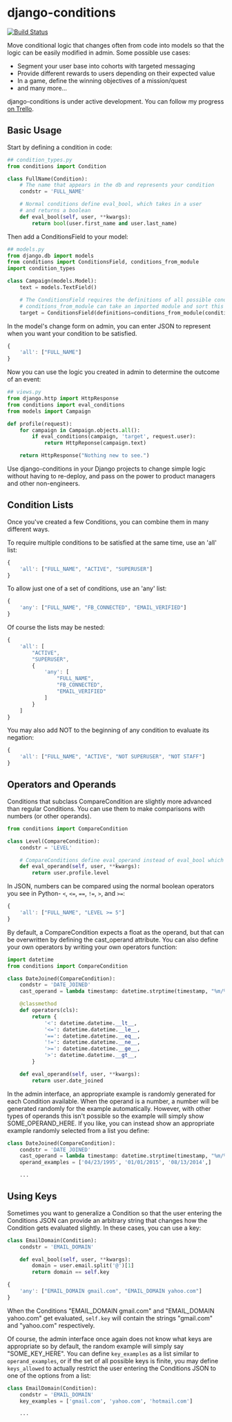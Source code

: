 # django-conditions

[![Build Status](https://travis-ci.org/RevolutionTech/django-conditions.svg?branch=master)](https://travis-ci.org/RevolutionTech/django-conditions)

Move conditional logic that changes often from code into models so that the logic can be easily modified in admin. Some possible use cases:
- Segment your user base into cohorts with targeted messaging
- Provide different rewards to users depending on their expected value
- In a game, define the winning objectives of a mission/quest
- and many more...

django-conditions is under active development. You can follow my progress [on Trello](https://trello.com/b/XQnzHWYZ).

## Basic Usage

Start by defining a condition in code:

```python
## condition_types.py
from conditions import Condition

class FullName(Condition):
    # The name that appears in the db and represents your condition
    condstr = 'FULL_NAME'

    # Normal conditions define eval_bool, which takes in a user
    # and returns a boolean
    def eval_bool(self, user, **kwargs):
        return bool(user.first_name and user.last_name)
```

Then add a ConditionsField to your model:

```python
## models.py
from django.db import models
from conditions import ConditionsField, conditions_from_module
import condition_types

class Campaign(models.Model):
    text = models.TextField()

    # The ConditionsField requires the definitions of all possible conditions
    # conditions_from_module can take an imported module and sort this out for you
    target = ConditionsField(definitions=conditions_from_module(condition_types))
```

In the model's change form on admin, you can enter JSON to represent when you want your condition to be satisfied.

```javascript
{
    'all': ["FULL_NAME"]
}
```

Now you can use the logic you created in admin to determine the outcome of an event:

```python
## views.py
from django.http import HttpResponse
from conditions import eval_conditions
from models import Campaign

def profile(request):
    for campaign in Campaign.objects.all():
        if eval_conditions(campaign, 'target', request.user):
            return HttpReponse(campaign.text)

    return HttpResponse("Nothing new to see.")
```

Use django-conditions in your Django projects to change simple logic without having to re-deploy, and pass on the power to product managers and other non-engineers.

## Condition Lists

Once you've created a few Conditions, you can combine them in many different ways.

To require multiple conditions to be satisfied at the same time, use an 'all' list:

```javascript
{
    'all': ["FULL_NAME", "ACTIVE", "SUPERUSER"]
}
```

To allow just one of a set of conditions, use an 'any' list:

```javascript
{
    'any': ["FULL_NAME", "FB_CONNECTED", "EMAIL_VERIFIED"]
}
```

Of course the lists may be nested:

```javascript
{
    'all': [
        "ACTIVE",
        "SUPERUSER",
        {
            'any': [
                "FULL_NAME",
                "FB_CONNECTED",
                "EMAIL_VERIFIED"
            ]
        }
    ]
}
```

You may also add NOT to the beginning of any condition to evaluate its negation:

```javascript
{
    'all': ["FULL_NAME", "ACTIVE", "NOT SUPERUSER", "NOT STAFF"]
}
```

## Operators and Operands

Conditions that subclass CompareCondition are slightly more advanced than regular Conditions. You can use them to make comparisons with numbers (or other operands).

```python
from conditions import CompareCondition

class Level(CompareCondition):
    condstr = 'LEVEL'

    # CompareConditions define eval_operand instead of eval_bool which returns an operand instead
    def eval_operand(self, user, **kwargs):
        return user.profile.level
```

In JSON, numbers can be compared using the normal boolean operators you see in Python- `<`, `<=`, `==`, `!=`, `>`, and `>=`:

```javascript
{
    'all': ["FULL_NAME", "LEVEL >= 5"]
}
```

By default, a CompareCondition expects a float as the operand, but that can be overwritten by defining the cast_operand attribute. You can also define your own operators by writing your own operators function:

```python
import datetime
from conditions import CompareCondition

class DateJoined(CompareCondition):
    condstr = 'DATE_JOINED'
    cast_operand = lambda timestamp: datetime.strptime(timestamp, "%m/%d/%Y")

    @classmethod
    def operators(cls):
        return {
            '<': datetime.datetime.__lt__,
            '<=': datetime.datetime.__le__,
            '==': datetime.datetime.__eq__,
            '!=': datetime.datetime.__ne__,
            '>=': datetime.datetime.__ge__,
            '>': datetime.datetime.__gt__,
        }

    def eval_operand(self, user, **kwargs):
        return user.date_joined
```

In the admin interface, an appropriate example is randomly generated for each Condition available. When the operand is a number, a number will be generated randomly for the example automatically. However, with other types of operands this isn't possible so the example will simply show SOME_OPERAND_HERE. If you like, you can instead show an appropriate example randomly selected from a list you define:

```python
class DateJoined(CompareCondition):
    condstr = 'DATE_JOINED'
    cast_operand = lambda timestamp: datetime.strptime(timestamp, "%m/%d/%Y")
    operand_examples = ['04/23/1995', '01/01/2015', '08/13/2014',]

    ...
```

## Using Keys

Sometimes you want to generalize a Condition so that the user entering the Conditions JSON can provide an arbitrary string that changes how the Condition gets evaluated slightly. In these cases, you can use a key:

```python
class EmailDomain(Condition):
    condstr = 'EMAIL_DOMAIN'

    def eval_bool(self, user, **kwargs):
        domain = user.email.split('@')[1]
        return domain == self.key
```

```javascript
{
    'any': ["EMAIL_DOMAIN gmail.com", "EMAIL_DOMAIN yahoo.com"]
}
```

When the Conditions "EMAIL_DOMAIN gmail.com" and "EMAIL_DOMAIN yahoo.com" get evaluated, `self.key` will contain the strings "gmail.com" and "yahoo.com" respectively.

Of course, the admin interface once again does not know what keys are appropriate so by default, the random example will simply say "SOME_KEY_HERE". You can define `key_examples` as a list similar to `operand_examples`, or if the set of all possible keys is finite, you may define `keys_allowed` to actually restrict the user entering the Conditions JSON to one of the options from a list:

```python
class EmailDomain(Condition):
    condstr = 'EMAIL_DOMAIN'
    key_examples = ['gmail.com', 'yahoo.com', 'hotmail.com']

    ...
```
